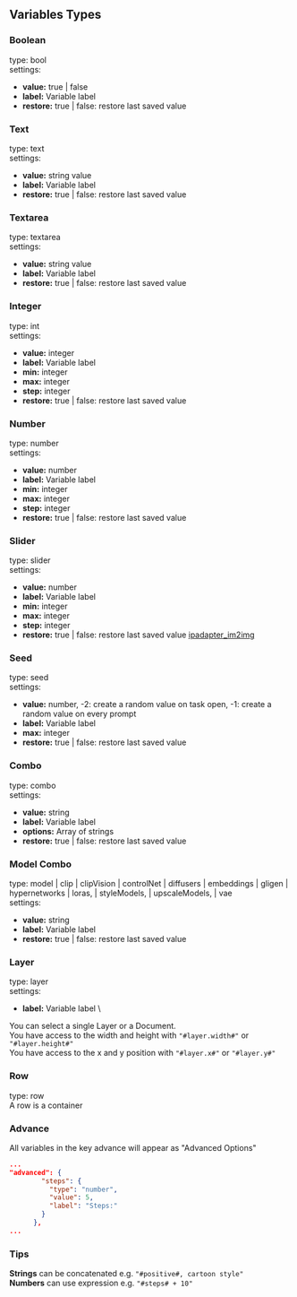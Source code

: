 ## Variables Types

### Boolean
type: bool \
settings: 
- **value:** true | false
- **label:** Variable label
- **restore:** true | false: restore last saved value

### Text
type: text \
settings:
- **value:** string value
- **label:** Variable label
- **restore:** true | false: restore last saved value

### Textarea
type: textarea \
settings:
- **value:** string value
- **label:** Variable label
- **restore:** true | false: restore last saved value

### Integer
type: int \
settings:
- **value:** integer
- **label:** Variable label
- **min:** integer
- **max:** integer
- **step:** integer
- **restore:** true | false: restore last saved value

### Number
type: number \
settings:
- **value:** number
- **label:** Variable label
- **min:** integer
- **max:** integer
- **step:** integer
- **restore:** true | false: restore last saved value

### Slider
type: slider \
settings:
- **value:** number
- **label:** Variable label
- **min:** integer
- **max:** integer
- **step:** integer
- **restore:** true | false: restore last saved value [ipadapter_im2img](..%2Fplugin%2Ftasks%2Fipadapter%2Fipadapter_im2img)

### Seed
type: seed \
settings:
- **value:** number, -2: create a random value on task open, -1: create a random value on every prompt
- **label:** Variable label
- **max:** integer
- **restore:** true | false: restore last saved value

### Combo
type: combo \
settings:
- **value:** string
- **label:** Variable label
- **options:** Array of strings
- **restore:** true | false: restore last saved value

### Model Combo
type: model | clip | clipVision | controlNet | diffusers | embeddings | gligen | hypernetworks | loras, | styleModels, | upscaleModels, | vae \
settings: 
- **value:** string
- **label:** Variable label
- **restore:** true | false: restore last saved value

### Layer
type: layer \
settings:
- **label:** Variable label \

You can select a single Layer or a Document. \
You have access to the width and height with `"#layer.width#"` or `"#layer.height#"` \
You have access to the x and y position with `"#layer.x#"` or `"#layer.y#"`

### Row
type: row \
A row is a container

### Advance
All variables in the key advance will appear as "Advanced Options"

```json
...
"advanced": {
        "steps": {
          "type": "number",
          "value": 5,
          "label": "Steps:"
        }
      },
...
```

### Tips
**Strings** can be concatenated e.g. `"#positive#, cartoon style"`\
**Numbers** can use expression e.g. `"#steps# + 10"`
